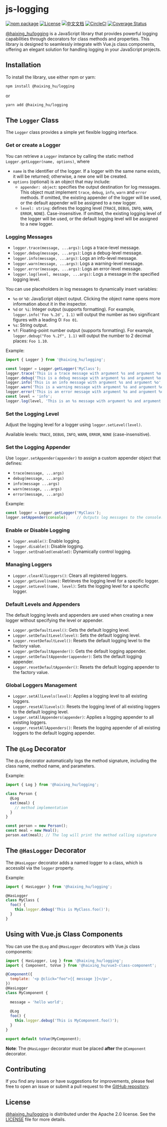 # js-logging

[![npm package](https://img.shields.io/npm/v/@haixing_hu/logging.svg)](https://npmjs.com/package/@haixing_hu/logging)
[![License](https://img.shields.io/badge/License-Apache-blue.svg)](https://www.apache.org/licenses/LICENSE-2.0)
[![中文文档](https://img.shields.io/badge/文档-中文版-blue.svg)](README.zh_CN.md)
[![CircleCI](https://dl.circleci.com/status-badge/img/gh/Haixing-Hu/js-logging/tree/master.svg?style=shield)](https://dl.circleci.com/status-badge/redirect/gh/Haixing-Hu/js-logging/tree/master)
[![Coverage Status](https://coveralls.io/repos/github/Haixing-Hu/js-logging/badge.svg?branch=master)](https://coveralls.io/github/Haixing-Hu/js-logging?branch=master)

[@haixing_hu/logging] is a JavaScript library that provides powerful 
logging capabilities through decorators for class methods and properties. 
This library is designed to seamlessly integrate with Vue.js class components, 
offering an elegant solution for handling logging in your JavaScript projects.

## Installation

To install the library, use either npm or yarn:
```sh
npm install @haixing_hu/logging
```
or
```sh
yarn add @haixing_hu/logging
```

## The `Logger` Class

The `Logger` class provides a simple yet flexible logging interface.

### Get or create a Logger

You can retrieve a `Logger` instance by calling the static method
`Logger.getLogger(name, options)`, where 
- `name` is the identifier of the logger. If a logger with the same name exists,
  it will be returned; otherwise, a new one will be created.
- `options` (optional) is an object that may include:
  - `appender: object`: specifies the output destination for log messages.
    This object must implement `trace`, `debug`, `info`, `warn` and `error`
    methods. If omitted, the existing appender of the logger will be used, or
    the default appender will be assigned to a new logger.
  - `level: string`: defines the logging level (`TRACE`, `DEBUG`, `INFO`, `WARN`,
    `ERROR`, `NONE`). Case-insensitive. If omitted, the existing logging level
    of the logger will be used, or the default logging level will be assigned to
    a new logger. 

### Logging Messages

- `logger.trace(message, ...args)`: Logs a trace-level message.
- `logger.debug(message, ...args)`: Logs a debug-level message.
- `logger.info(message, ...args)`: Logs an info-level message.
- `logger.warn(message, ...args)`: Logs a warning-level message.
- `logger.error(message, ...args)`: Logs an error-level message.
- `logger.log(level, message, ...args)`: Logs a message in the specified logging level.

You can use placeholders in log messages to dynamically insert variables:

- `%o` or `%O`: JavaScript object output. Clicking the object name opens
  more information about it in the inspector.
- `%d` or` %i`: Integer output (supports formatting). For example, 
  `logger.info('Foo %.2d', 1.1)` will output the number as two significant
  figures with a leading 0: `Foo 01`.
- `%s`: String output.
- `%f`: Floating-point number output (supports formatting). For example,
  `logger.debug("Foo %.2f", 1.1)` will output the number to 2 decimal
  places: `Foo 1.10`.

Example:

```javascript
import { Logger } from '@haixing_hu/logging';

const logger = Logger.getLogger('MyClass');
logger.trace('This is a trace message with argument %s and argument %o', 'foo', { bar: 'baz' });
logger.debug('This is a debug message with argument %s and argument %o', 'foo', { bar: 'baz' });
logger.info('This is an info message with argument %s and argument %o', 'foo', { bar: 'baz' });
logger.warn('This is a warning message with argument %s and argument %o', 'foo', { bar: 'baz' });
logger.error('This is an error message with argument %s and argument %o', 'foo', { bar: 'baz' });
const level = 'info';
logger.log(level, 'This is an %s message with argument %s and argument %o', level, 'foo', { bar: 'baz' });
```

### Set the Logging Level

Adjust the logging level for a logger using `logger.setLevel(level)`.

Available levels: `TRACE`, `DEBUG`, `INFO`, `WARN`, `ERROR`, `NONE` (case-insensitive).

### Set the Logging Appender

Use `logger.setAppender(appender)` to assign a custom appender object that defines:
- `trace(message, ...args)`
- `debug(message, ...args)`
- `info(message ...args)`
- `warn(message, ...args)`
- `error(message, ...args)`

Example:

```javascript
const logger = Logger.getLogger('MyClass');
logger.setAppender(console);    // Outputs log messages to the console.
```

### Enable or Disable Logging

- `logger.enable()`: Enable logging.
- `logger.disable()`: Disable logging.
- `logger.setEnabled(enabled)`: Dynamically control logging.

### Managing Loggers

- `Logger.clearAllLoggers()`: Clears all registered loggers.
- `Logger.getLevel(name)`: Retrieves the logging level for a specific logger.
- `Logger.setLevel(name, level)`: Sets the logging level for a specific logger.

### Default Levels and Appenders

The default logging levels and appenders are used when creating a new logger 
without specifying the level or appender.

- `Logger.getDefaultLevel()`: Gets the default logging level.
- `Logger.setDefaultLevel(level)`: Sets the default logging level.
- `Logger.resetDefaultLevel()`: Resets the default logging level to the 
  factory value.
- `Logger.getDefaultAppender()`: Gets the default logging appender.
- `Logger.setDefaultAppender(appender)`: Sets the default logging appender.
- `Logger.resetDefaultAppender()`:  Resets the default logging appender to the 
  factory value.

### Global Loggers Management

- `Logger.setAllLevels(level)`: Applies a logging level to all existing loggers.
- `Logger.resetAllLevels()`: Resets the logging level of all existing loggers to
  the default logging level.
- `Logger.setAllAppenders(appender)`: Applies a logging appender to all existing
  loggers.
- `Logger.resetAllAppenders()`: Resets the logging appender of all existing loggers
  to the default logging appender.
  
## The `@Log` Decorator

The `@Log` decorator automatically logs the method signature, including the 
class name, method name, and parameters.

Example:

```javascript
import { Log } from '@haixing_hu/logging';

class Person {
  @Log
  eat(meal) {
    // method implementation
  }
}

const person = new Person();
const meal = new Meal();
person.eat(meal); // The log will print the method calling signature
```

## The `@HasLogger` Decorator

The `@HasLogger` decorator adds a named logger to a class, which is accessibl
via the `logger` property.

Example:

```javascript
import { HasLogger } from '@haixing_hu/logging';

@HasLogger
class MyClass {
  foo() {
    this.logger.debug('This is MyClass.foo()');
  }
}
```

## Using with Vue.js Class Components

You can use the `@Log` and `@HasLogger` decorators with Vue.js class components:

```javascript
import { HasLogger, Log } from '@haixing_hu/logging';
import { Component, toVue } from '@haixing_hu/vue3-class-component';

@Component({
  template: '<p @click="foo">{{ message }}</p>',
})
@HasLogger
class MyComponent {
  
  message = 'hello world';
  
  @Log
  foo() {
    this.logger.debug('This is MyComponent.foo()');
  }
}

export default toVue(MyComponent);
```

**Note**: The `@HasLogger` decorator must be placed **after** the `@Component` decorator. 

## <span id="contributing">Contributing</span>

If you find any issues or have suggestions for improvements, please feel free
to open an issue or submit a pull request to the [GitHub repository].

## <span id="license">License</span>

[@haixing_hu/logging] is distributed under the Apache 2.0 license.
See the [LICENSE](LICENSE) file for more details.

[@haixing_hu/logging]: https://npmjs.com/package/@haixing_hu/logging
[GitHub repository]: https://github.com/Haixing-Hu/js-logging
